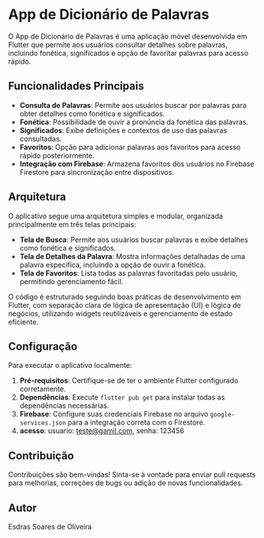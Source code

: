 # App de Dicionário de Palavras

O App de Dicionário de Palavras é uma aplicação móvel desenvolvida em Flutter que permite aos usuários consultar detalhes sobre palavras, incluindo fonética, significados e opção de favoritar palavras para acesso rápido.

## Funcionalidades Principais

- **Consulta de Palavras**: Permite aos usuários buscar por palavras para obter detalhes como fonética e significados.
- **Fonética**: Possibilidade de ouvir a pronúncia da fonética das palavras.
- **Significados**: Exibe definições e contextos de uso das palavras consultadas.
- **Favoritos**: Opção para adicionar palavras aos favoritos para acesso rápido posteriormente.
- **Integração com Firebase**: Armazena favoritos dos usuários no Firebase Firestore para sincronização entre dispositivos.

## Arquitetura

O aplicativo segue uma arquitetura simples e modular, organizada principalmente em três telas principais:

- **Tela de Busca**: Permite aos usuários buscar palavras e exibe detalhes como fonética e significados.
- **Tela de Detalhes da Palavra**: Mostra informações detalhadas de uma palavra específica, incluindo a opção de ouvir a fonética.
- **Tela de Favoritos**: Lista todas as palavras favoritadas pelo usuário, permitindo gerenciamento fácil.

O código é estruturado seguindo boas práticas de desenvolvimento em Flutter, com separação clara de lógica de apresentação (UI) e lógica de negócios, utilizando widgets reutilizáveis e gerenciamento de estado eficiente.

## Configuração

Para executar o aplicativo localmente:

1. **Pré-requisitos**: Certifique-se de ter o ambiente Flutter configurado corretamente.
2. **Dependências**: Execute `flutter pub get` para instalar todas as dependências necessárias.
3. **Firebase**: Configure suas credenciais Firebase no arquivo `google-services.json` para a integração correta com o Firestore.
4. **acesso**: usuario: teste@gamil.com, senha: 123456

## Contribuição

Contribuições são bem-vindas! Sinta-se à vontade para enviar pull requests para melhorias, correções de bugs ou adição de novas funcionalidades.

## Autor

Esdras Soares de Oliveira
